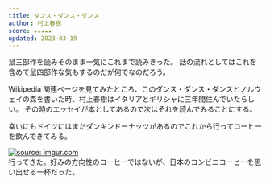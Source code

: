 ```yaml
---
title: ダンス・ダンス・ダンス
author: 村上春樹
score: ★★★★★
updated: 2023-03-19
---
```


鼠三部作を読みそのまま一気にこれまで読みきった。
話の流れとしてはこれを含めて鼠四部作な気もするのだが何でなのだろう。

Wikipedia 関連ページを見てみたところ、このダンス・ダンス・ダンスとノルウェイの森を書いた時、村上春樹はイタリアとギリシャに三年間住んでいたらしい。
その時のエッセイが本としてあるので次はそれを読んでみることにする。

幸いにもドイツにはまだダンキンドーナッツがあるのでこれから行ってコーヒーを飲んできてみる。

<a href="https://imgur.com/jLMbIc7"><img src="https://i.imgur.com/jLMbIc7.png" title="source: imgur.com" /></a>  
行ってきた。好みの方向性のコーヒーではないが、日本のコンビニコーヒーを思い出せる一杯だった。

